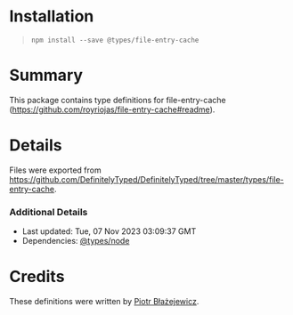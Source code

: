 # Installation
> `npm install --save @types/file-entry-cache`

# Summary
This package contains type definitions for file-entry-cache (https://github.com/royriojas/file-entry-cache#readme).

# Details
Files were exported from https://github.com/DefinitelyTyped/DefinitelyTyped/tree/master/types/file-entry-cache.

### Additional Details
 * Last updated: Tue, 07 Nov 2023 03:09:37 GMT
 * Dependencies: [@types/node](https://npmjs.com/package/@types/node)

# Credits
These definitions were written by [Piotr Błażejewicz](https://github.com/peterblazejewicz).
